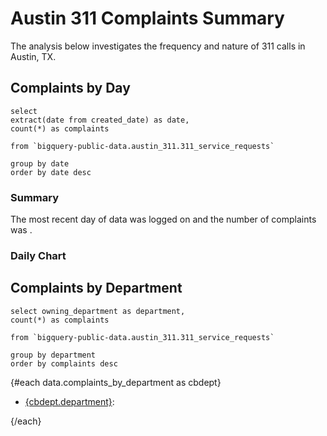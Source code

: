 # Austin 311 Complaints Summary

The analysis below investigates the frequency and nature of 311 calls in Austin, TX.

## Complaints by Day
```complaints_by_day
select
extract(date from created_date) as date, 
count(*) as complaints 

from `bigquery-public-data.austin_311.311_service_requests` 
 
group by date 
order by date desc
```
### Summary
The most recent day of data was logged on <Value data={data.complaints_by_day} fmt=date/> and the number of complaints was <Value data={data.complaints_by_day} column="complaints"/>.

### Daily Chart
<LineChart 
    data={data.complaints_by_day} 
    x=date 
    y=complaints
/>

## Complaints by Department
```complaints_by_department
select owning_department as department,
count(*) as complaints

from `bigquery-public-data.austin_311.311_service_requests` 

group by department
order by complaints desc
```

{#each data.complaints_by_department as cbdept}

* [{cbdept.department}](/austin-311/department/{cbdept.department}): <Value value={cbdept.complaints} />

{/each}